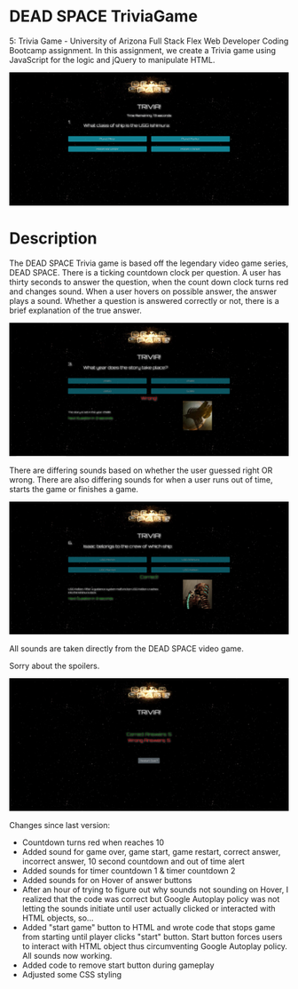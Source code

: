 # DEAD SPACE TriviaGame
5: Trivia Game - University of Arizona Full Stack Flex Web Developer Coding Bootcamp assignment. In this assignment, we create a Trivia game using JavaScript for the logic and jQuery to manipulate HTML.

![](/screenshots/ds_1.PNG)

# Description
The DEAD SPACE Trivia game is based off the legendary video game series, DEAD SPACE. There is a ticking countdown clock per question. A user has thirty seconds to answer the question, when the count down clock turns red and changes sound. When a user hovers on possible answer, the answer plays a sound. Whether a question is answered correctly or not, there is a brief explanation of the true answer.


![](/screenshots/ds_2.PNG)


There are differing sounds based on whether the user guessed right OR wrong. There are also differing sounds for when a user runs out of time, starts the game or finishes a game. 


![](/screenshots/ds_3.PNG)


All sounds are taken directly from the DEAD SPACE video game.

Sorry about the spoilers.


![](/screenshots/ds_4.PNG)


Changes since last version:
- Countdown turns red when reaches 10
- Added sound for game over, game start, game restart, correct answer, incorrect answer, 10 second countdown and out of time alert
- Added sounds for timer countdown 1 & timer countdown 2
- Added sounds for on Hover of answer buttons
- After an hour of trying to figure out why sounds not sounding on Hover, I realized that the code was correct but Google Autoplay policy was not letting the sounds initiate until user actually clicked or interacted with HTML objects, so...
- Added "start game" button to HTML and wrote code that stops game from starting until player clicks "start" button. Start button forces users to interact with HTML object thus circumventing Google Autoplay policy. All sounds now working.
- Added code to remove start button during gameplay
- Adjusted some CSS styling
